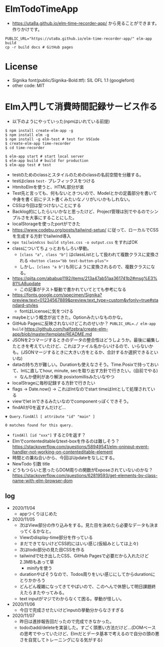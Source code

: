 # ElmTodoTimeApp
- https://uta8a.github.io/elm-time-recorder-app/ から見ることができます。作りかけです。

```
PUBLIC_URL="https://uta8a.github.io/elm-time-recorder-app/" elm-app build
cp -r build docs # GitHub pages
```
# License
- Signika font(public/Signika-Bold.ttf): SIL OFL 1.1 (googlefont)
- other code: MIT

# Elm入門して消費時間記録サービス作る
- 以下のようにやっていった(npmはいれている前提)
```shell
$ npm install create-elm-app -g
$ npm install elm -g
$ npm install -g elm-test # test for VSCode
$ create-elm-app time-recorder
$ cd time-recorder

$ elm-app start # start local server
$ elm-app build # build for production
$ elm-app test # test 

```
- testのためのclassとスタイルのためのclassの名前空間を分離する。
- testはclass `test-` プレフィックスをつける
- HtmltoElmを使うと、HTML部分が楽
- Test先と言っても、何もないときついので、Modelとかの定義部分を書いて中身を書く前にテスト書くみたいなノリがいいかもしれない。
- CSSは今回は型つけないことにする
- Backlog的にしたらいいかなと思ったけど、Project管理は別でやるのでシンプルさを大事にすることにした。
- localStorageを使ったportができた
- https://www.codebu.org/posts/tailwind-setup/ に従って、ローカルでCSSを生成する方針でtailwind導入
- `npx tailwindcss build styles.css -o output.css` をすればOK
- classについてちょっとおもしろい挙動。
  - `[class "a", class "b"]` はclassListとして扱われて複数クラスに変換される `<button class="bb test-button-plus">`
  - しかし、`[class "a b"]`も同じように変換されるので、複数クラスになる。
- https://qiita.com/ababup1192/items/213a47ab51aa361741b2#msg%E3%81%A8update
  - この記事がテスト駆動で書かれていてとても参考になる
- https://fonts.google.com/specimen/Signika?preview.text=01234567889&preview.text_type=custom&vfonly=true#standard-styles
  - fontはLicenseに気をつける
- maybeという概念が出てきた。Optionみたいなものかな。
- GitHub Pagesに反映されないけどこれのせいか？ `PUBLIC_URL=./ elm-app build` https://github.com/halfzebra/create-elm-app/blob/master/template/README.md
- JSONを2つマージするときのデータの整合性はどうしようか。最後に編集したときを考えていたけど、これはファイル名からいけるので、いらないかも。(JSONマージするときに大きい方をとるか、合計するか選択できるといいね)
- dataの持ち方が難しい。Durationも使えなさそう。Time.Posixで持っておいて、Intに直してhour, minute, secを取り出す方針で行きたい。(自前でやる)
  - なんか便利があり解決 posixtomillisみたいなやつ
- localStrageに毎秒記録する方針で行きたい
- flags -> Date.now() -> これはIntなのでstart timeはIntとして処理されている
- viewでlet inできるみたいなのでcomponentっぽくできそう。
- findAllが0を返すんだけど...
```
▼ Query.findAll [ attribute "id" "main" ]

0 matches found for this query.
```
- `findAll [id "xxx"]` すると0を返す？
- Elmでcontenteditableなtext-boxを作るのは難しそう？ https://stackoverflow.com/questions/58949541/elm-oninput-event-handler-not-working-on-contenteditable-element
- 時間との兼ね合いから、今回はUpdateをなしにする。
- NewTodo 引数 title
- どうもつらいと思ったらDOM周りの関数がExposeされていないのかな？ https://stackoverflow.com/questions/62819593/get-elements-by-class-name-with-elm-browser-dom

## log
- 2020/11/04
  - appつくりはじめた
- 2020/11/05
  - 次はView部分の作り込みをする。見た目を決めたら必要なデータも決まってくるかなと。
  - Viewのdisplay-time部分を作っている
  - まだできてないけどCSS的にはいい感じ(仮組みとしては上々)
  - 次はtodo部分の見た目CSSを作る
  - tailwindで吐き出したCSS、GitHub Pagesで必要だから入れたけど2.3MBもあって草
    - minifyを使う
  - durationやばそうなので、Todos周りをいい感じにしてからdurationにとりかかろう
  - どんどん複雑になってきてやばいので、このへんで休憩して明日課題終えたらまたやってみる。
  - text inputがマジでわからなくて困る。挙動が怪しい。
- 2020/11/06
  - 今日で完成させたいけどinputの挙動分からなさすぎる
- 2020/11/07
  - 昨日は進捗報告回だったので完成できなかった。
  - todoのadd/deleteを実装した。すごく頭悪い方法だけど...(DOMベースの思考でやっていたけど、Elmだとデータ基本で考えるので自分の頭の悪さを自覚してトレーニングになる気がする)